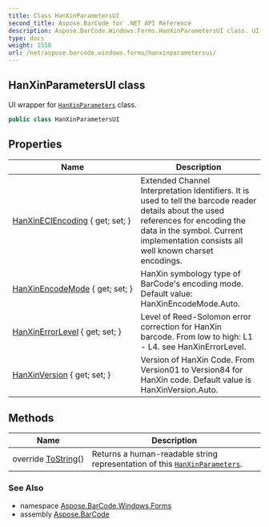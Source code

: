 ```yaml
---
title: Class HanXinParametersUI
second_title: Aspose.BarCode for .NET API Reference
description: Aspose.BarCode.Windows.Forms.HanXinParametersUI class. UI wrapper for HanXinParameters class
type: docs
weight: 1550
url: /net/aspose.barcode.windows.forms/hanxinparametersui/
---
```

## HanXinParametersUI class

UI wrapper for [`HanXinParameters`](../../aspose.barcode.generation/hanxinparameters/) class.

```csharp
public class HanXinParametersUI
```

## Properties

| Name | Description |
| --- | --- |
| [HanXinECIEncoding](../../aspose.barcode.windows.forms/hanxinparametersui/hanxineciencoding/) { get; set; } | Extended Channel Interpretation Identifiers. It is used to tell the barcode reader details about the used references for encoding the data in the symbol. Current implementation consists all well known charset encodings. |
| [HanXinEncodeMode](../../aspose.barcode.windows.forms/hanxinparametersui/hanxinencodemode/) { get; set; } | HanXin symbology type of BarCode's encoding mode. Default value: HanXinEncodeMode.Auto. |
| [HanXinErrorLevel](../../aspose.barcode.windows.forms/hanxinparametersui/hanxinerrorlevel/) { get; set; } | Level of Reed-Solomon error correction for HanXin barcode. From low to high: L1 - L4. see HanXinErrorLevel. |
| [HanXinVersion](../../aspose.barcode.windows.forms/hanxinparametersui/hanxinversion/) { get; set; } | Version of HanXin Code. From Version01 to Version84 for HanXin code. Default value is HanXinVersion.Auto. |

## Methods

| Name | Description |
| --- | --- |
| override [ToString](../../aspose.barcode.windows.forms/hanxinparametersui/tostring/)() | Returns a human-readable string representation of this [`HanXinParameters`](../../aspose.barcode.generation/hanxinparameters/). |

### See Also

* namespace [Aspose.BarCode.Windows.Forms](../../aspose.barcode.windows.forms/)
* assembly [Aspose.BarCode](../../)


